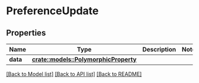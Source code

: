 # PreferenceUpdate

## Properties

Name | Type | Description | Notes
------------ | ------------- | ------------- | -------------
**data** | [**crate::models::PolymorphicProperty**](PolymorphicProperty.md) |  | 

[[Back to Model list]](../README.md#documentation-for-models) [[Back to API list]](../README.md#documentation-for-api-endpoints) [[Back to README]](../README.md)


